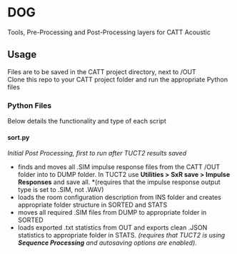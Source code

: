 # DOG
Tools, Pre-Processing and Post-Processing layers for CATT Acoustic  

## Usage
Files are to be saved in the CATT project directory, next to /OUT  
Clone this repo to your CATT project folder and run the appropriate Python files  

### Python Files
Below details the functionality and type of each script  

#### sort.py
*Initial Post Processing, first to run after TUCT2 results saved*  

- finds and moves all .SIM impulse response files from the CATT /OUT folder into to DUMP folder. In TUCT2 use **Utilities > SxR save > Impulse Responses** and save all. *(requires that the impulse response output type is set to .SIM, not .WAV)
- loads the room configuration description from INS folder and creates appropriate folder structure in SORTED and STATS
- moves all required .SIM files from DUMP to appropriate folder in SORTED
- loads exported .txt statistics from OUT and exports clean .JSON statistics to appropriate folder in STATS. *(requires that TUCT2 is using **Sequence Processing** and autosaving options are enabled).*
